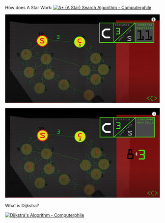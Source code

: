 How does A Star Work: 
[![A* (A Star) Search Algorithm - Computerphile](https://img.youtube.com/vi/ySN5Wnu88nE/0.jpg)](https://www.youtube.com/watch?v=ySN5Wnu88nE)

![Adding of Distance plus Path via Solved](adding_of_distance_plus_path_via_solved.PNG)

![Adding of Distance plus Path via](adding_of_distance_plus_path_via.PNG)

What is Dijkstra?

[![Dijkstra's Algorithm - Computerphile](https://img.youtube.com/vi/GazC3A4OQTE/0.jpg)](https://www.youtube.com/watch?v=GazC3A4OQTE)
